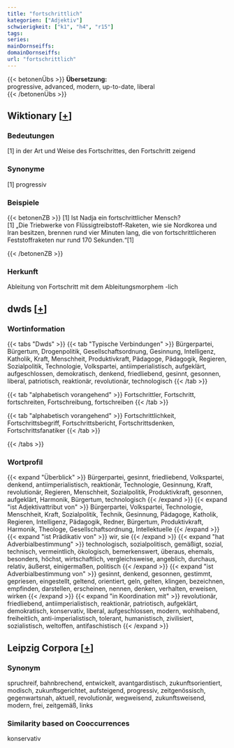 ```yaml
---
title: "fortschrittlich"
kategorien: ["Adjektiv"]
schwierigkeit: ["k1", "h4", "r15"]
tags:
series:
mainDornseiffs:
domainDornseiffs:
url: "fortschrittlich"
---
```


{{< betonenÜbs >}}
**Übersetzung:**  
progressive, advanced, modern, up-to-date, liberal  
{{< /betonenÜbs >}}

## Wiktionary [[+](https://de.wiktionary.org/wiki/fortschrittlich)]

### Bedeutungen
[1] in der Art und Weise des Fortschrittes, den Fortschritt zeigend  

### Synonyme
[1] progressiv  

### Beispiele
{{< betonenZB >}}
[1] Ist Nadja ein fortschrittlicher Mensch?  
[1] „Die Triebwerke von Flüssigtreibstoff-Raketen, wie sie Nordkorea und Iran besitzen, brennen rund vier Minuten lang, die von fortschrittlicheren Feststoffraketen nur rund 170 Sekunden.“[1]  

{{< /betonenZB >}}
### Herkunft
Ableitung von Fortschritt mit dem Ableitungsmorphem -lich  



## dwds [[+](https://www.dwds.de/wb/fortschrittlich)]

### Wortinformation
{{< tabs "Dwds" >}}
{{< tab "Typische Verbindungen" >}}
Bürgerpartei, Bürgertum, Drogenpolitik, Gesellschaftsordnung, Gesinnung, Intelligenz, Katholik, Kraft, Menschheit, Produktivkraft, Pädagoge, Pädagogik, Regieren, Sozialpolitik, Technologie, Volkspartei, antiimperialistisch, aufgeklärt, aufgeschlossen, demokratisch, denkend, friedliebend, gesinnt, gesonnen, liberal, patriotisch, reaktionär, revolutionär, technologisch
{{< /tab >}}

{{< tab "alphabetisch vorangehend" >}}
Fortschrittler, Fortschritt, fortschreiten, Fortschreibung, fortschreiben
{{< /tab >}}

{{< tab "alphabetisch vorangehend" >}}
Fortschrittlichkeit, Fortschrittsbegriff, Fortschrittsbericht, Fortschrittsdenken, Fortschrittsfanatiker
{{< /tab >}}

{{< /tabs >}}

### Wortprofil
{{< expand "Überblick" >}} Bürgerpartei, gesinnt, friedliebend, Volkspartei, denkend, antiimperialistisch, reaktionär, Technologie, Gesinnung, Kraft, revolutionär, Regieren, Menschheit, Sozialpolitik, Produktivkraft, gesonnen, aufgeklärt, Harmonik, Bürgertum, technologisch {{< /expand >}}
{{< expand "ist Adjektivattribut von" >}} Bürgerpartei, Volkspartei, Technologie, Menschheit, Kraft, Sozialpolitik, Technik, Gesinnung, Pädagoge, Katholik, Regieren, Intelligenz, Pädagogik, Redner, Bürgertum, Produktivkraft, Harmonik, Theologe, Gesellschaftsordnung, Intellektuelle {{< /expand >}}
{{< expand "ist Prädikativ von" >}} wir, sie {{< /expand >}}
{{< expand "hat Adverbialbestimmung" >}} technologisch, sozialpolitisch, gemäßigt, sozial, technisch, vermeintlich, ökologisch, bemerkenswert, überaus, ehemals, besonders, höchst, wirtschaftlich, vergleichsweise, angeblich, durchaus, relativ, äußerst, einigermaßen, politisch {{< /expand >}}
{{< expand "ist Adverbialbestimmung von" >}} gesinnt, denkend, gesonnen, gestimmt, gepriesen, eingestellt, geltend, orientiert, geln, gelten, klingen, bezeichnen, empfinden, darstellen, erscheinen, nennen, denken, verhalten, erweisen, wirken {{< /expand >}}
{{< expand "in Koordination mit" >}} revolutionär, friedliebend, antiimperialistisch, reaktionär, patriotisch, aufgeklärt, demokratisch, konservativ, liberal, aufgeschlossen, modern, wohlhabend, freiheitlich, anti-imperialistisch, tolerant, humanistisch, zivilisiert, sozialistisch, weltoffen, antifaschistisch {{< /expand >}}

## Leipzig Corpora [[+](https://corpora.uni-leipzig.de/en/res?word=fortschrittlich&corpusId=deu_newscrawl-public_2018)]


### Synonym
spruchreif, bahnbrechend, entwickelt, avantgardistisch, zukunftsorientiert, modisch, zukunftsgerichtet, aufsteigend, progressiv, zeitgenössisch, gegenwartsnah, aktuell, revolutionär, wegweisend, zukunftsweisend, modern, frei, zeitgemäß, links


### Similarity based on Cooccurrences
konservativ

